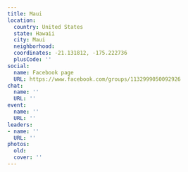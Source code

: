 ```yaml
---
title: Maui
location:
  country: United States
  state: Hawaii
  city: Maui
  neighborhood: 
  coordinates: -21.131812, -175.222736
  plusCode: ''
social:
  name: Facebook page
  URL: https://www.facebook.com/groups/1132999050092926
chat:
  name: ''
  URL: ''
event:
  name: ''
  URL: ''
leaders:
- name: ''
  URL: ''
photos:
  old: 
  cover: ''
---
```

